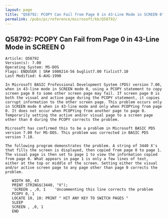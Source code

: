 ```yaml
---
layout: page
title: "Q58792: PCOPY Can Fail from Page 0 in 43-Line Mode in SCREEN 0"
permalink: /pubs/pc/reference/microsoft/kb/Q58792/
---
```


## Q58792: PCOPY Can Fail from Page 0 in 43-Line Mode in SCREEN 0

	Article: Q58792
	Version(s): 7.00
	Operating System: MS-DOS
	Flags: ENDUSER | SR# S900214-56 buglist7.00 fixlist7.10
	Last Modified: 6-AUG-1990
	
	In Microsoft BASIC Professional Development System (PDS) version 7.00,
	when in 43-line mode in SCREEN mode 0, using a PCOPY statement to copy
	screen page 0 to some other screen page may fail. If screen page 0 is
	both the visual and active page during the PCOPY statement, it copies
	corrupt information to the other screen page. This problem occurs only
	in SCREEN mode 0 when in 43-line mode and only when PCOPYing from page
	0. It does not occur when PCOPYing from another page to page 0.
	Temporarily setting the active and/or visual page to a screen page
	other than 0 during the PCOPY corrects the problem.
	
	Microsoft has confirmed this to be a problem in Microsoft BASIC PDS
	version 7.00 for MS-DOS. This problem was corrected in BASIC PDS
	version 7.10.
	
	The following program demonstrates the problem. A string of 3440 X's
	that fills the screen is displayed, then copied from page 0 to page 1.
	The visual page is then set to page 1 to view the information copied
	from page 0. What appears in page 1 is only a few lines of text,
	either at the top or middle of the screen. Setting either the visual
	and/or active screen page to any page other than page 0 corrects the
	problem.
	
	   WIDTH 80, 43
	   PRINT STRING$(3440, "X");
	   'SCREEN , ,0, 1    'Uncommenting this line corrects the problem
	   PCOPY 0, 1
	   LOCATE 10, 10: PRINT " HIT ANY KEY TO SWITCH PAGES "
	   SLEEP
	   SCREEN , ,0, 1
	   END
